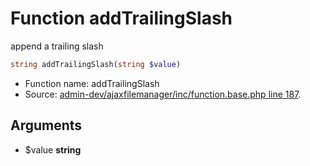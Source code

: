 Function addTrailingSlash
===========================

append a trailing slash



```php
string addTrailingSlash(string $value)
```

* Function name: addTrailingSlash
* Source: [admin-dev/ajaxfilemanager/inc/function.base.php line 187](https://github.com/PrestaShop/PrestaShop/blob/1.5.3.0/admin-dev/ajaxfilemanager/inc/function.base.php#L187).

Arguments
---------

* $value **string**

